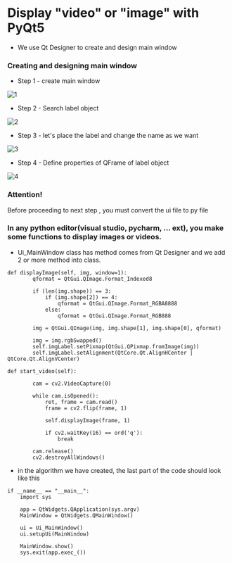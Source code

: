 # Display "video" or "image" with PyQt5

* We use Qt Designer to create and design main window

### Creating and designing main window

* Step 1 - create main window

![1](https://user-images.githubusercontent.com/71969819/189677827-16d28567-045e-4d8d-b697-387ded02e72f.png)


* Step 2 - Search label object

![2](https://user-images.githubusercontent.com/71969819/189677981-b144205d-e252-4b80-858a-122feb56a6af.png)


* Step 3 - let's place the label and change the name as we want

![3](https://user-images.githubusercontent.com/71969819/189678226-78da9774-9234-4e00-9428-d10ea409afb1.png)


* Step 4 - Define properties of QFrame of label object 

![4](https://user-images.githubusercontent.com/71969819/189678526-9c2f34fb-8896-465e-a179-1ae1371bca1d.png)


### Attention! 
  Before proceeding to next step , you must convert the ui file to py file

### In any python editor(visual studio, pycharm, ... ext), you make some functions to display images or videos.

* Ui_MainWindow class has method comes from Qt Designer and we add 2 or more method into class.

```
def displayImage(self, img, window=1):
        qformat = QtGui.QImage.Format_Indexed8

        if (len(img.shape)) == 3:
            if (img.shape[2]) == 4:
                qformat = QtGui.QImage.Format_RGBA8888
            else:
                qformat = QtGui.QImage.Format_RGB888

        img = QtGui.QImage(img, img.shape[1], img.shape[0], qformat)

        img = img.rgbSwapped()
        self.imgLabel.setPixmap(QtGui.QPixmap.fromImage(img))
        self.imgLabel.setAlignment(QtCore.Qt.AlignHCenter | QtCore.Qt.AlignVCenter)

```


```
def start_video(self):

        cam = cv2.VideoCapture(0)

        while cam.isOpened():
            ret, frame = cam.read()
            frame = cv2.flip(frame, 1)

            self.displayImage(frame, 1)

            if cv2.waitKey(16) == ord('q'):
                break

        cam.release()
        cv2.destroyAllWindows()

```

* in the algorithm we have created, the last part of the code should look like this

```
if __name__ == "__main__":
    import sys
    
    app = QtWidgets.QApplication(sys.argv)
    MainWindow = QtWidgets.QMainWindow()
    
    ui = Ui_MainWindow()
    ui.setupUi(MainWindow)

    MainWindow.show()
    sys.exit(app.exec_())

```

